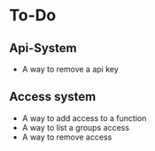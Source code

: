 # To-Do

## Api-System
 - A way to remove a api key

## Access system
 - A way to add access to a function
 - A way to list a groups access
 - A way to remove access